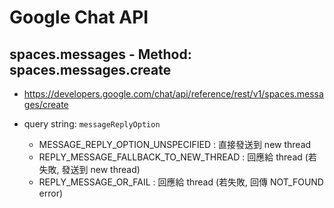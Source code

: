 
# Google Chat API

## spaces.messages - Method: spaces.messages.create

- https://developers.google.com/chat/api/reference/rest/v1/spaces.messages/create

- query string: `messageReplyOption`
    - MESSAGE_REPLY_OPTION_UNSPECIFIED     : 直接發送到 new thread
    - REPLY_MESSAGE_FALLBACK_TO_NEW_THREAD : 回應給 thread (若失敗, 發送到 new thread)
    - REPLY_MESSAGE_OR_FAIL                : 回應給 thread (若失敗, 回傳 NOT_FOUND error)
